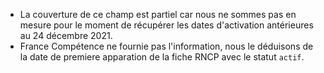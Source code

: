 - La couverture de ce champ est partiel car nous ne sommes pas en mesure pour le moment de récupérer les dates d'activation antérieures au 24 décembre 2021.
- France Compétence ne fournie pas l'information, nous le déduisons de la date de premiere apparation de la fiche RNCP avec le statut `actif`.
